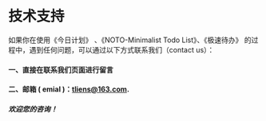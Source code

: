 # 技术支持

如果你在使用《今日计划》 、《NOTO-Minimalist Todo List》、《极速待办》 的过程中，遇到任何问题，可以通过以下方式联系我们（contact us）：

#### 一、直接在联系我们页面进行留言
#### 二、邮箱 ( emial )：tliens@163.com.

##### 欢迎您的咨询！
